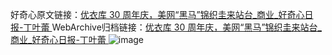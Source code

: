 好奇心原文链接：[优衣库 30 周年庆，美网“黑马”锦织圭来站台_商业_好奇心日报-丁叶蕾 ](https://www.qdaily.com/articles/3770.html)
WebArchive归档链接：[优衣库 30 周年庆，美网“黑马”锦织圭来站台_商业_好奇心日报-丁叶蕾 ](http://web.archive.org/web/20190623152919/https://www.qdaily.com/articles/3770.html)
![image](http://ww3.sinaimg.cn/large/007d5XDpgy1g3vd9nh80ej30u02z57wh)